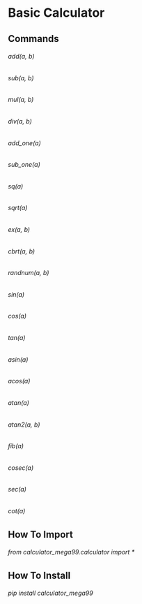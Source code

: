 # Basic Calculator
## Commands
###### add(a, b)
###### sub(a, b)
###### mul(a, b)
###### div(a, b)
###### add_one(a)
###### sub_one(a)
###### sq(a)
###### sqrt(a)
###### ex(a, b)
###### cbrt(a, b)
###### randnum(a, b)
###### sin(a)
###### cos(a)
###### tan(a)
###### asin(a)
###### acos(a)
###### atan(a)
###### atan2(a, b)
###### fib(a)
###### cosec(a)
###### sec(a)
###### cot(a)
## How To Import
###### from calculator_mega99.calculator import *
## How To Install
###### pip install calculator_mega99
